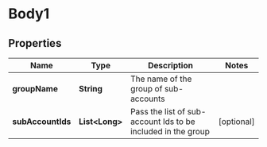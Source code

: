 
# Body1

## Properties
Name | Type | Description | Notes
------------ | ------------- | ------------- | -------------
**groupName** | **String** | The name of the group of sub-accounts | 
**subAccountIds** | **List&lt;Long&gt;** | Pass the list of sub-account Ids to be included in the group |  [optional]




